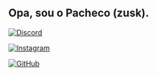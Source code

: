 ##   Opa, sou o Pacheco (zusk).

[![Discord](https://img.shields.io/badge/Discord-7289DA?style=for-the-badge&logo=discord&logoColor=white)](https://discord.com/channels/@me/943703827532632105)

[![Instagram](https://img.shields.io/badge/Instagram-E4405F?style=for-the-badge&logo=instagram&logoColor=white)](https://www.instagram.com/pachecao/)

[![GitHub](https://img.shields.io/badge/GitHub-100000?style=for-the-badge&logo=github&logoColor=white)]()

